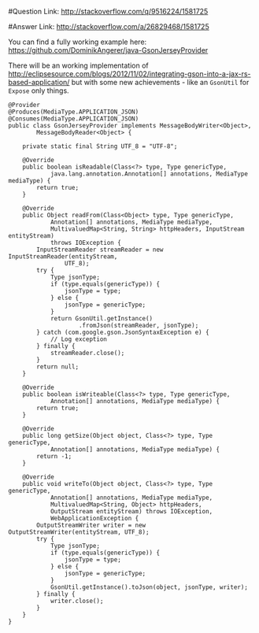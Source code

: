 #Question
Link: http://stackoverflow.com/q/9516224/1581725

#Answer
Link: http://stackoverflow.com/a/26829468/1581725

You can find a fully working example here: https://github.com/DominikAngerer/java-GsonJerseyProvider

There will be an working implementation of http://eclipsesource.com/blogs/2012/11/02/integrating-gson-into-a-jax-rs-based-application/ but with some new achievements - like an `GsonUtil` for `Expose` only things.


    @Provider
    @Produces(MediaType.APPLICATION_JSON)
    @Consumes(MediaType.APPLICATION_JSON)
    public class GsonJerseyProvider implements MessageBodyWriter<Object>,
    		MessageBodyReader<Object> {
    
    	private static final String UTF_8 = "UTF-8";
    
    	@Override
    	public boolean isReadable(Class<?> type, Type genericType,
    			java.lang.annotation.Annotation[] annotations, MediaType mediaType) {
    		return true;
    	}
    
    	@Override
    	public Object readFrom(Class<Object> type, Type genericType,
    			Annotation[] annotations, MediaType mediaType,
    			MultivaluedMap<String, String> httpHeaders, InputStream entityStream)
    			throws IOException {
    		InputStreamReader streamReader = new InputStreamReader(entityStream,
    				UTF_8);
    		try {
    			Type jsonType;
    			if (type.equals(genericType)) {
    				jsonType = type;
    			} else {
    				jsonType = genericType;
    			}
    			return GsonUtil.getInstance()
    					.fromJson(streamReader, jsonType);
    		} catch (com.google.gson.JsonSyntaxException e) {
    			// Log exception
    		} finally {
    			streamReader.close();
    		}
    		return null;
    	}
    
    	@Override
    	public boolean isWriteable(Class<?> type, Type genericType,
    			Annotation[] annotations, MediaType mediaType) {
    		return true;
    	}
    
    	@Override
    	public long getSize(Object object, Class<?> type, Type genericType,
    			Annotation[] annotations, MediaType mediaType) {
    		return -1;
    	}
    
    	@Override
    	public void writeTo(Object object, Class<?> type, Type genericType,
    			Annotation[] annotations, MediaType mediaType,
    			MultivaluedMap<String, Object> httpHeaders,
    			OutputStream entityStream) throws IOException,
    			WebApplicationException {
    		OutputStreamWriter writer = new OutputStreamWriter(entityStream, UTF_8);
    		try {
    			Type jsonType;
    			if (type.equals(genericType)) {
    				jsonType = type;
    			} else {
    				jsonType = genericType;
    			}
    			GsonUtil.getInstance().toJson(object, jsonType, writer);
    		} finally {
    			writer.close();
    		}
    	}
    }